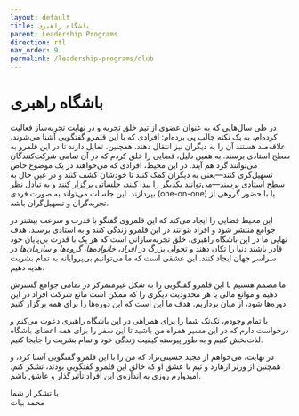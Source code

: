 ```yaml
---
layout: default
title: باشگاه راهبری
parent: Leadership Programs
direction: rtl
nav_order: 9
permalink: /leadership-programs/club
---
```


# باشگاه راهبری
در طی سال‌هایی که به عنوان عضوی از تیم خلق تجربه و در نهایت تجربه‌ساز فعالیت کرده‌ام، به یک نکته جالب پی برده‌ام: افرادی که با این قلمرو گفتگویی آشنا می‌شوند، علاقه‌مند هستند آن را به دیگران نیز انتقال دهند. همچنین، تمایل دارند تا در این قلمرو به سطح استادی برسند. به همین دلیل، فضایی را خلق کردم که در آن تمامی شرکت‌کنندگان می‌توانند گرد هم آیند. در این محیط، افرادی که می‌خواهند در یک موضوع خاص تسهیل‌گری کنند—یعنی به دیگران کمک کنند تا خودشان کشف کنند و در عین حال به سطح استادی برسند—می‌توانند یکدیگر را پیدا کنند، جلساتی برگزار کنند و به تبادل نظر بپردازند. این جلسات می‌تواند به صورت فردی (one-on-one) یا با حضور گروهی از تجربه‌گران و تسهیل‌گران باشد.

این محیط فضایی را ایجاد می‌کند که این قلمروی گفتگو با قدرت و سرعت بیشتر در جوامع منتشر شود و افراد بتوانند در این قلمرو زندگی کنند و به استادی برسند. هدف نهایی ما در این باشگاه راهبری، خلق تجربه‌سازانی است که هر یک با قدرت بی‌پایان خود قادر باشند دنیا را تکان دهند و تحولی بزرگ در _افراد، خانواده‌ها، گروه‌ها و سازمان‌ها_ در سراسر جهان ایجاد کنند. این عشقی است که ما می‌توانیم بی‌پروایانه به تمام بشریت هدیه دهیم.

ما مصمم هستیم تا این قلمرو گفتگویی را به شکل غیرمتمرکز در تمامی جوامع گسترش دهیم و موانع مالی یا هر محدودیت دیگری را که ممکن است مانع شرکت افراد در این دوره‌ها شود، از میان برداریم. هدف ما این است که این دوره‌ها را برای همه برگزار کنیم.

با تمام وجودم، تک‌تک شما را برای همراهی در این باشگاه راهبری دعوت می‌کنم و درخواست دارم که در این مسیر همراه من باشید تا این سفر را برای همه اعضای باشگاه لذت‌بخش کنیم و به طور پیوسته کیفیت زندگی خود و تمام بشریت را جابجا کنیم.

در نهایت، می‌خواهم از مجید حسینی‌نژاد که من را با این قلمرو گفتگویی آشنا کرد، و همچنین از ورنر ارهارد و تیم با عشق او که خالق این قلمرو گفتگویی بودند، تشکر کنم. امیدوارم روزی به اندازه‌ی این افراد تأثیرگذار و عاشق باشم.

با تشکر از شما  
محمد بیات

